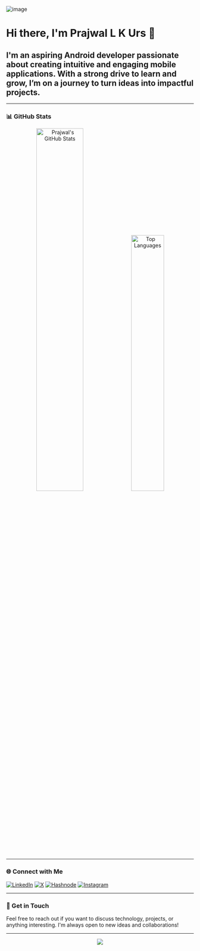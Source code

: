 ![image](https://github.com/iprajwallkurs/iprajwallkurs/assets/153601054/340b039e-8238-4166-bc84-e28d58c75d6e)


# Hi there, I'm Prajwal L K Urs  🌌

## I'm an aspiring Android developer passionate about creating intuitive and engaging mobile applications. With a strong drive to learn and grow, I’m on a journey to turn ideas into impactful projects.

---

### 📊 GitHub Stats

<div align="center">
  <img src="https://github-readme-stats.vercel.app/api?username=iprajwallkurs&show_icons=true&theme=radical" alt="Prajwal's GitHub Stats" width="50%"/>
  <img src="https://github-readme-stats.vercel.app/api/top-langs/?username=iprajwallkurs&layout=compact&theme=radical" alt="Top Languages" width="42%"/>
</div>

---

### 🌐 Connect with Me

[![LinkedIn](https://img.shields.io/badge/linkedin-%231E77B5.svg?&style=for-the-badge&logo=linkedin&logoColor=white)](https://www.linkedin.com/in/prajwallkurs/)
[![X](https://img.shields.io/badge/-X%20-%23000000.svg?style=for-the-badge&logo=x&logoColor=white)](https://x.com/prajwallkurs)
[![Hashnode](https://img.shields.io/badge/hashnode-%232962FF.svg?&style=for-the-badge&logo=hashnode&logoColor=white)](https://prajwallkurs.hashnode.dev/)
[![Instagram](https://img.shields.io/badge/Instagram-%23F77737.svg?&style=for-the-badge&logo=instagram&logoColor=white)](https://www.instagram.com/prajwallkurs/)

---

### 💬 Get in Touch
Feel free to reach out if you want to discuss technology, projects, or anything interesting. I'm always open to new ideas and collaborations!

---

<div align="center">
  <img src="https://img.shields.io/badge/Keep_Coding-100000?style=for-the-badge&logo=KeepCoding&logoColor=white">
</div>
